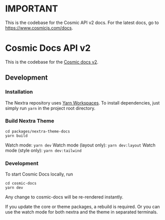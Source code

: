 # IMPORTANT
This is the codebase for the Cosmic API v2 docs. For the latest docs, go to https://www.cosmicjs.com/docs.

# Cosmic Docs API v2

This is the codebase for the [Cosmic docs v2](https://docs-v2.cosmicjs.com/).

## Development

### Installation

The Nextra repository uses [Yarn Workspaces](https://classic.yarnpkg.com/en/docs/workspaces). To install dependencies, just simply run `yarn` in the project root directory.

### Build Nextra Theme

```
cd packages/nextra-theme-docs
yarn build
```

Watch mode: `yarn dev`
Watch mode (layout only): `yarn dev:layout`
Watch mode (style only): `yarn dev:tailwind`

### Development

To start Cosmic Docs locally, run

```
cd cosmic-docs
yarn dev
```

Any change to cosmic-docs will be re-rendered instantly.

If you update the core or theme packages, a rebuild is required. Or you can use the watch mode for both nextra and the theme in separated terminals.

